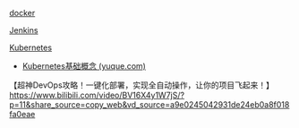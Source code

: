 [docker](./Docker/Docker.md)

[Jenkins](./Jenkins/Jenkins.md)

[Kubernetes](K8s/K8s.md)

- [Kubernetes基础概念 (yuque.com)](https://www.yuque.com/leifengyang/oncloud/ghnb83#J3pqi)

【超神DevOps攻略！一键化部署，实现全自动操作，让你的项目飞起来！】 https://www.bilibili.com/video/BV16X4y1W7jS/?p=11&share_source=copy_web&vd_source=a9e0245042931de24eb0a8f018fa0eae







